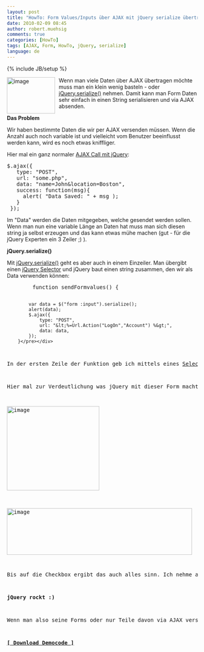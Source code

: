 ```yaml
---
layout: post
title: "HowTo: Form Values/Inputs über AJAX mit jQuery serialize übertragen"
date: 2010-02-09 08:45
author: robert.muehsig
comments: true
categories: [HowTo]
tags: [AJAX, Form, HowTo, jQuery, serialize]
language: de
---
```

{% include JB/setup %}
<p><a href="{{BASE_PATH}}/assets/wp-images/image927.png"><img style="border-right: 0px; border-top: 0px; margin: 0px 10px 0px 0px; border-left: 0px; border-bottom: 0px" height="96" alt="image" src="{{BASE_PATH}}/assets/wp-images/image_thumb112.png" width="127" align="left" border="0"></a>Wenn man viele Daten über AJAX übertragen möchte muss man ein klein wenig basteln - oder <a href="http://api.jquery.com/serialize/">jQuery.serialize()</a> nehmen. Damit kann man Form Daten sehr einfach in einen String serialisieren und via AJAX absenden.</p><p><strong>Das Problem</strong></p> <p>Wir haben bestimmte Daten die wir per AJAX versenden müssen. Wenn die Anzahl auch noch variable ist und vielleicht vom Benutzer beeinflusst werden kann, wird es noch etwas kniffliger.</p> <p>Hier mal ein ganz normaler <a href="http://api.jquery.com/jQuery.ajax/">AJAX Call mit jQuery</a>:</p> <div class="wlWriterSmartContent" id="scid:812469c5-0cb0-4c63-8c15-c81123a09de7:537ecc04-0f33-4c30-860e-28e5da2abfae" style="padding-right: 0px; display: inline; padding-left: 0px; float: none; padding-bottom: 0px; margin: 0px; padding-top: 0px"><pre name="code" class="c#">$.ajax({
   type: "POST",
   url: "some.php",
   data: "name=John&amp;location=Boston",
   success: function(msg){
     alert( "Data Saved: " + msg );
   }
 });</pre></div>
<p>Im "Data" werden die Daten mitgegeben, welche gesendet werden sollen. Wenn man nun eine variable Länge an Daten hat muss man sich diesen string ja selbst erzeugen und das kann etwas mühe machen (gut - für die jQuery Experten ein 3 Zeiler ;) ).</p>
<p><strong>jQuery.serialize()</strong></p>
<p>Mit <a href="http://api.jquery.com/serialize/">jQuery.serialize()</a> geht es aber auch in einem Einzeiler. Man übergibt einen <a href="http://api.jquery.com/category/selectors/">jQuery Selector</a> und jQuery baut einen string zusammen, den wir als Data verwenden können:</p>
<div class="wlWriterSmartContent" id="scid:812469c5-0cb0-4c63-8c15-c81123a09de7:8363cf57-c484-4cfc-bbd4-89f706acc388" style="padding-right: 0px; display: inline; padding-left: 0px; float: none; padding-bottom: 0px; margin: 0px; padding-top: 0px"><pre name="code" class="c#">        function sendFormvalues() {
        
            var data = $("form :input").serialize();
            alert(data);
            $.ajax({
                type: "POST",
                url: "&lt;%=Url.Action("LogOn","Account") %&gt;",
                data: data,
            });
        }</pre></div>
<p>In der ersten Zeile der Funktion geb ich mittels eines <a href="http://api.jquery.com/category/selectors/">Selectors</a> an, welche Daten ich alles haben möchte (alle Input Felder) und über serialize bekomm ich meinen String. Den kann ich dann als Data mit angeben und fertig :)</p>
<p>Hier mal zur Verdeutlichung was jQuery mit dieser Form macht:</p>
<p><a href="{{BASE_PATH}}/assets/wp-images/image928.png"><img style="border-right: 0px; border-top: 0px; border-left: 0px; border-bottom: 0px" height="222" alt="image" src="{{BASE_PATH}}/assets/wp-images/image_thumb113.png" width="244" border="0"></a> </p>
<p><a href="{{BASE_PATH}}/assets/wp-images/image929.png"><img style="border-right: 0px; border-top: 0px; border-left: 0px; border-bottom: 0px" height="123" alt="image" src="{{BASE_PATH}}/assets/wp-images/image_thumb114.png" width="489" border="0"></a></p>
<p>Bis auf die Checkbox ergibt das auch alles sinn. Ich nehme an bei der Checkbox ist der ASP.NET MVC Helper etwas seltsam. </p>
<p><strong>jQuery rockt :)</strong></p>
<p>Wenn man also seine Forms oder nur Teile davon via AJAX versenden will -&gt; der serializer fetzt.</p>
<p><strong><a href="{{BASE_PATH}}/assets/files/democode/mvcjqueryformvalues/mvcjqueryformvalues.zip">[ Download Democode ]</a></strong></p>
